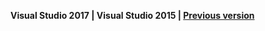 **Visual Studio 2017 | Visual Studio 2015 | [Previous version](https://msdn.microsoft.com/library/jj635157%28v=vs.120%29.aspx)**  
